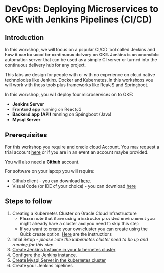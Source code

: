 # DevOps: Deploying Microservices to OKE with Jenkins Pipelines (CI/CD) #

## Introduction

In this workshop, we will focus on a popular CI/CD tool called Jenkins and how it can be used for continuous delivery on OKE. Jenkins is an extensible automation server that can be used as a simple CI server or turned into the continuous delivery hub for any project. 

This labs are design for people with or with no experience on cloud native technologies like Jenkins, Docker and Kubernetes. In this workshops you will work with thess tools plus frameworks like ReatJS and Springboot.

In this workshop, you will deploy four microservices on to OKE: 

+ **Jenkins Server**
+ **Frontend app** running on ReactJS
+ **Backend app (API)** running on Springboot (Java)
+ **Mysql Server** 

## Prerequisites ##

For this workshop you require and oracle cloud Account. You may request a trial account [here](https://myservices.us.oraclecloud.com/mycloud/signup?language=en&sourceType=_ref_coc-asset-opcHome) or if you are in an event an account maybe provided.

You will also need a **Github** account.

For software on your laptop you will require:

+ Github client - you can download [here](https://git-scm.com/downloads).
+ Visual Code (or IDE of your choice) - you can download [here](https://code.visualstudio.com/)


## Steps to follow ##

1. Creating a Kubernetes Cluster on Oracle Cloud Infrastructure
    - Please note that if are using a instructor provided environment you might already have a cluster and you need to skip this step
    - If you want to create your own cluster you can create using the Quick create option. [Here](https://www.oracle.com/webfolder/technetwork/tutorials/obe/oci/oke-full/index.html) are the instructions
2. Intial Setup - *please note the kubernetes cluster need to be up and running for this step*.
3. [Create Jenkins Instance in your kubernetes cluster](./jenkins.pipelines.OKE3.md)
4. [Configure the Jenkins instance](jenkins.pipelines.OKE4.md).
5. [Create Mysql Server in the kubernetes cluster](jenkins.pipelines.OKE5.md)
6. Create your Jenkins pipelines